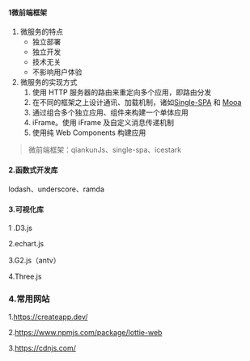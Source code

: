 #### 1微前端框架

1. 微服务的特点
   - 独立部署
   - 独立开发
   - 技术无关
   - 不影响用户体验
2. 微服务的实现方式
   1. 使用 HTTP 服务器的路由来重定向多个应用，即路由分发
   2. 在不同的框架之上设计通讯、加载机制，诸如[Single-SPA](https://link.zhihu.com/?target=https%3A//github.com/CanopyTax/single-spa) 和 [Mooa](https://link.zhihu.com/?target=https%3A//github.com/phodal/mooa)
   3. 通过组合多个独立应用、组件来构建一个单体应用
   4. iFrame。使用 iFrame 及自定义消息传递机制
   5. 使用纯 Web Components 构建应用

> 微前端框架：qiankunJs、single-spa、icestark

#### 2.函数式开发库

lodash、underscore、ramda

#### 3.可视化库

1 .D3.js

2.echart.js

3.G2.js（antv）

4.Three.js 

### 4.常用网站

1.https://createapp.dev/

2.https://www.npmjs.com/package/lottie-web

3.https://cdnjs.com/

